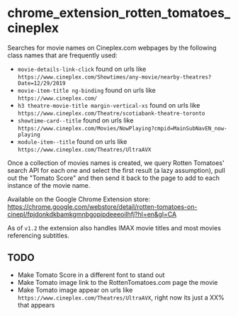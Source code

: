 # chrome_extension_rotten_tomatoes_cineplex

Searches for movie names on Cineplex.com webpages by the following class names that are frequently used:
- `movie-details-link-click` found on urls like `https://www.cineplex.com/Showtimes/any-movie/nearby-theatres?Date=12/29/2019`
- `movie-item-title ng-binding` found on urls like `https://www.cineplex.com/`
- `h3 theatre-movie-title margin-vertical-xs` found on urls like `https://www.cineplex.com/Theatre/scotiabank-theatre-toronto`
- `showtime-card--title` found on urls like `https://www.cineplex.com/Movies/NowPlaying?cmpid=MainSubNavEN_now-playing`
- `module-item--title` found on urls like `https://www.cineplex.com/Theatres/UltraAVX`

Once a collection of movies names is created, we query Rotten Tomatoes' search API for each one and select the first result (a lazy assumption), pull out the "Tomato Score" and then send it back to the page to add to each instance of the movie name.

Available on the Google Chrome Extension store: https://chrome.google.com/webstore/detail/rotten-tomatoes-on-cinepl/fpjdonkdkbamkgmnbgopjpdeeeoilhfj?hl=en&gl=CA

As of `v1.2` the extension also handles IMAX movie titles and most movies referencing subtitles.

## TODO
- Make Tomato Score in a different font to stand out
- Make Tomato image link to the RottenTomatoes.com page the movie 
- Make Tomato image appear on urls like `https://www.cineplex.com/Theatres/UltraAVX`, right now its just a XX% that appears